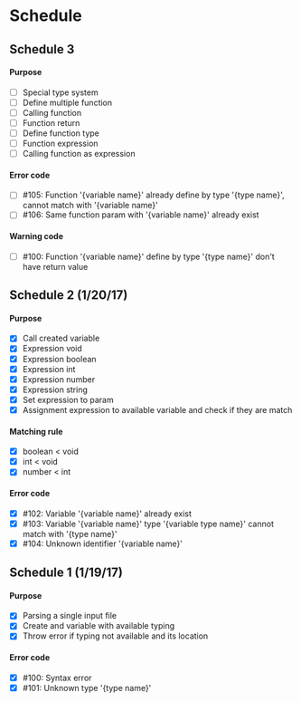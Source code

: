 # Schedule

## Schedule 3
#### Purpose
- [ ] Special type system
- [ ] Define multiple function
- [ ] Calling function
- [ ] Function return
- [ ] Define function type
- [ ] Function expression
- [ ] Calling function as expression

#### Error code
- [ ] #105: Function '{variable name}' already define by type '{type name}', cannot match with '{variable name}'
- [ ] #106: Same function param with '{variable name}' already exist

#### Warning code
- [ ] #100: Function '{variable name}' define by type '{type name}' don't have return value

## Schedule 2 (1/20/17)
#### Purpose
- [x] Call created variable
- [x] Expression void
- [x] Expression boolean
- [x] Expression int
- [x] Expression number
- [x] Expression string
- [x] Set expression to param
- [x] Assignment expression to available variable and check if they are match

#### Matching rule
- [x] boolean < void
- [x] int < void
- [x] number < int

#### Error code
- [x] #102: Variable '{variable name}' already exist
- [x] #103: Variable '{variable name}' type '{variable type name}' cannot match with '{type name}'
- [x] #104: Unknown identifier '{variable name}'

## Schedule 1 (1/19/17)
#### Purpose
- [x] Parsing a single input file
- [x] Create and variable with available typing
- [x] Throw error if typing not available and its location

#### Error code
- [x] #100: Syntax error
- [x] #101: Unknown type '{type name}'
